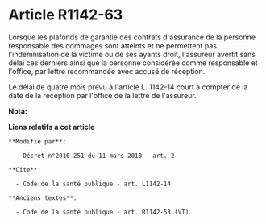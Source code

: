 # Article R1142-63

Lorsque les plafonds de garantie des contrats d'assurance de la personne responsable des dommages sont atteints et ne
permettent pas l'indemnisation de la victime ou de ses ayants droit, l'assureur avertit sans délai ces derniers ainsi que la
personne considérée comme responsable et l'office, par lettre recommandée avec accusé de réception. 

Le délai de quatre mois prévu à l'article L. 1142-14 court à compter de la date de la réception par l'office de la lettre de
l'assureur.

**Nota:**



**Liens relatifs à cet article**

	**Modifié par**:

	  - Décret n°2010-251 du 11 mars 2010 - art. 2

	**Cite**:

	  - Code de la santé publique - art. L1142-14

	**Anciens textes**:

	  - Code de la santé publique - art. R1142-58 (VT)
